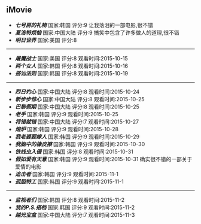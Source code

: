 iMovie
------
+ ***七号房的礼物*** 国家:韩国 评分:9 让我落泪的一部电影,很不错
+ ***夏洛特烦恼*** 国家:中国大陆 评分:9 搞笑中包含了许多做人的道理,很不错 
+ ***明日世界*** 国家:美国 评分:8

------

+ ***屠魔战士*** 国家:美国   评分:8   观看时间:2015-10-15
+ ***两个女人*** 国家:韩国   评分:8   观看时间:2015-10-16
+ ***搭讪法则*** 国家:韩国   评分:8   观看时间:2015-10-19

------

+ ***烈日灼心*** 国家:中国大陆   评分:8   观看时间:2015-10-24
+ ***新步步惊心*** 国家:中国大陆   评分:8   观看时间:2015-10-25
+ ***巴黎假期*** 国家:中国大陆   评分:8   观看时间:2015-10-25
+ ***老手*** 国家:韩国   评分:9   观看时间:2015-10-25
+ ***将错就错*** 国家:中国大陆   评分:7   观看时间:2015-10-27
+ ***熔炉*** 国家:韩国   评分:9   观看时间:2015-10-28
+ ***我老婆要嫁人*** 国家:韩国   评分:9   观看时间:2015-10-29
+ ***我脑中的橡皮擦*** 国家:韩国   评分:9   观看时间:2015-10-30
+ ***铁线虫入侵*** 国家:韩国   评分:8   观看时间:2015-10-31
+ ***假如爱有天意*** 国家:韩国   评分:9   观看时间:2015-10-31  确实很不错的一部关于爱情的电影
+ ***追击者*** 国家:韩国   评分:9   观看时间:2015-11-1 
+ ***孤胆特工*** 国家:韩国   评分:9   观看时间:2015-11-1

------

+ ***监视者们*** 国家:韩国   评分:8   观看时间:2015-11-2
+ ***我的P.S.搭档*** 国家:韩国   评分:9  观看时间:2015-11-2
+ ***越光宝盒*** 国家:中国大陆   评分:7  观看时间:2015-11-3


